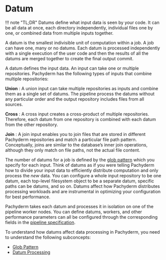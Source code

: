 # Datum

!!! note "TL;DR"
    Datums define what input data is seen by your code. It can be
    all data at once, each directory independently, individual
    files one by one, or combined data from multiple inputs together.

A datum is the smallest indivisible unit of computation within a job.
A job can have one, many or no datums. Each datum is processed
independently with a single execution of the user code and
then the results of all the datums are merged together to
create the final output commit.

A datum defines the input data. An input can take one or multiple
repositories. Pachyderm has the following types of inputs that
combine multiple repositories:

 **Union**
:    A union input can take multiple repositories as inputs and
     combine them as a single set of datums. The pipeline process
     the datums without any particular order and the output
     repository includes files from all sources.


**Cross**
:    A cross input creates a cross-product of multiple repositories.
     Therefore, each datum from one repository is combined with each
     datum from the other repository.


**Join**
:    A join input enables you to join files that are stored
     in different Pachyderm repositories and match a particular
     file path pattern. Conceptually, joins are similar to the
     database’s inner join operations, although they only match
     on file paths, not the actual file content.

The number of datums for a job is defined by the
[glob pattern](glob-pattern.md) which you specify for each input. Think of
datums as if you were telling Pachyderm how to divide your
input data to efficiently distribute computation and
only process the *new* data. You can configure a whole
input repository to be one datum, each top-level filesystem object
to be a separate datum, specific paths can be datums,
and so on. Datums affect how Pachyderm distributes processing workloads
and are instrumental in optimizing your configuration for best performance.

Pachyderm takes each datum and processes it in isolation on one of
the pipeline worker nodes. You can define datums, workers, and other
performance parameters can all be configured through the
corresponding fields in the [pipeline specification](../../../reference/pipeline_spec.md).

To understand how datums affect data processing in Pachyderm, you need to
understand the following subconcepts:

* [Glob Pattern](glob-pattern.md)
* [Datum Processing](relationship-between-datums.md)
